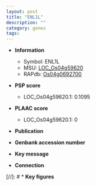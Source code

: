 ```yaml
---
layout: post
title: "ENL1L"
description: ""
category: genes
tags: 
---
```


* **Information**  
    + Symbol: ENL1L  
    + MSU: [LOC_Os04g59620](http://rice.plantbiology.msu.edu/cgi-bin/ORF_infopage.cgi?orf=LOC_Os04g59620)  
    + RAPdb: [Os04g0692700](http://rapdb.dna.affrc.go.jp/viewer/gbrowse_details/irgsp1?name=Os04g0692700)  

* **PSP score**  
    + LOC_Os04g59620.1: 0.1095 

* **PLAAC score**  
    + LOC_Os04g59620.1: 0 

* **Publication**  

* **Genbank accession number**  

* **Key message**  

* **Connection**  

[//]: # * **Key figures**  


